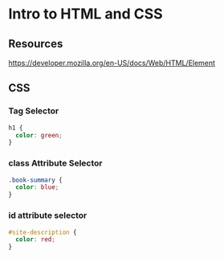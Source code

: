 # Intro to HTML and CSS
## Resources
https://developer.mozilla.org/en-US/docs/Web/HTML/Element

## CSS

### Tag Selector
```css
h1 {
  color: green;
}
```
### class Attribute Selector
```css
.book-summary {
  color: blue;
}
```
### id attribute selector
```css
#site-description {
  color: red;
}
```